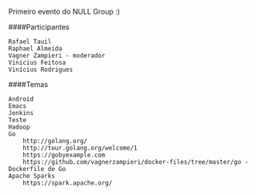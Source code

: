 Primeiro evento do NULL Group :)

####Participantes

    Rafael Tauil
    Raphael Almeida
    Vagner Zampieri - moderador
    Vinicius Feitosa
    Vinícius Rodrigues

####Temas

    Android
    Emacs
    Jenkins
    Teste
    Hadoop
    Go
        http://golang.org/
        http://tour.golang.org/welcome/1
        https://gobyexample.com
        https://github.com/vagnerzampieri/docker-files/tree/master/go - Dockerfile de Go
    Apache Sparks
        https://spark.apache.org/
